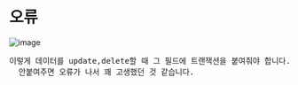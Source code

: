 # 오류

![image](https://github.com/SeungGwan123/SpringBoot/assets/123438749/47936f81-af8d-4df9-9135-b5083bf844d5)

<pre>
이렇게 데이터를 update,delete할 때 그 필드에 트랜잭션을 붙여줘야 합니다.
  안붙여주면 오류가 나서 꽤 고생했던 것 같습니다.
</pre>
